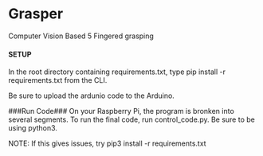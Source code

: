 # Grasper
Computer Vision Based 5 Fingered grasping

#### SETUP ####
In the root directory containing requirements.txt, type
pip install -r requirements.txt from the CLI.

Be sure to upload the ardunio code to the Arduino. 

###Run Code###
On your Raspberry Pi, the program is bronken into several segments. 
To run the final code, run control_code.py. Be sure to be using python3.

NOTE: If this gives issues, try pip3 install -r requirements.txt
